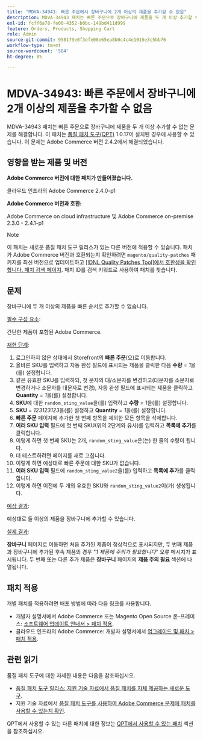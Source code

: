 ```yaml
---
title: "MDVA-34943: 빠른 주문에서 장바구니에 2개 이상의 제품을 추가할 수 없음"
description: MDVA-34943 패치는 빠른 주문으로 장바구니에 제품을 두 개 이상 추가할 수 없는 문제를 해결합니다. 이 패치는 [Quality Patches Tool (QPT)](/help/announcements/adobe-commerce-announcements/magento-quality-patches-released-new-tool-to-self-serve-quality-patches.md) 1.0.17이 설치된 경우 사용할 수 있습니다. 이 문제는 Adobe Commerce 버전 2.4.2에서 해결되었습니다.
exl-id: fcff6a78-fe00-4352-b0bc-149bd411d999
feature: Orders, Products, Shopping Cart
role: Admin
source-git-commit: 958179e0f3efe08e65ea8b0c4c4e1015e3c5bb76
workflow-type: tm+mt
source-wordcount: '584'
ht-degree: 0%

---
```


# MDVA-34943: 빠른 주문에서 장바구니에 2개 이상의 제품을 추가할 수 없음

MDVA-34943 패치는 빠른 주문으로 장바구니에 제품을 두 개 이상 추가할 수 없는 문제를 해결합니다. 이 패치는 [품질 패치 도구(QPT)](/help/announcements/adobe-commerce-announcements/magento-quality-patches-released-new-tool-to-self-serve-quality-patches.md) 1.0.17이 설치된 경우에 사용할 수 있습니다. 이 문제는 Adobe Commerce 버전 2.4.2에서 해결되었습니다.

## 영향을 받는 제품 및 버전

**Adobe Commerce 버전에 대한 패치가 만들어졌습니다.**

클라우드 인프라의 Adobe Commerce 2.4.0-p1

**Adobe Commerce 버전과 호환:**

Adobe Commerce on cloud infrastructure 및 Adobe Commerce on-premise 2.3.0 - 2.4.1-p1

>[!NOTE]
>
>이 패치는 새로운 품질 패치 도구 릴리스가 있는 다른 버전에 적용할 수 있습니다. 패치가 Adobe Commerce 버전과 호환되는지 확인하려면 `magento/quality-patches` 패키지를 최신 버전으로 업데이트하고 [[!DNL Quality Patches Tool]에서 호환성을 확인합니다. 패치 검색 페이지](https://devdocs.magento.com/quality-patches/tool.html#patch-grid). 패치 ID를 검색 키워드로 사용하여 패치를 찾습니다.

## 문제

장바구니에 두 개 이상의 제품을 빠른 순서로 추가할 수 없습니다.

<u>필수 구성 요소</u>:

간단한 제품이 포함된 Adobe Commerce.

<u>재현 단계</u>:

1. 로그인하지 않은 상태에서 Storefront의 **빠른 주문**(으)로 이동합니다.
1. 올바른 SKU를 입력하고 자동 완성 필드에 표시되는 제품을 클릭한 다음 **수량** = *1*&#x200B;을(를) 설정합니다.
1. 같은 유효한 SKU를 입력하되, 첫 문자의 대/소문자를 변경하고(대문자를 소문자로 변경하거나 소문자를 대문자로 변경), 자동 완성 필드에 표시되는 제품을 클릭하고 **Quantity** = *1*&#x200B;을(를) 설정합니다.
1. **SKU**&#x200B;에 대한 `random_sting_value`을(를) 입력하고 **수량** = *1*&#x200B;을(를) 설정합니다.
1. **SKU** = *123123123*&#x200B;을(를) 설정하고 **Quantity** = *1*&#x200B;을(를) 설정합니다.
1. **빠른 주문** 페이지에 추가한 첫 번째 항목을 제외한 모든 항목을 삭제합니다.
1. **여러 SKU 입력** 필드에 첫 번째 SKU(위의 2단계와 유사)를 입력하고 **목록에 추가**&#x200B;를 클릭합니다.
1. 이렇게 하면 첫 번째 SKU는 2개, `random_sting_value`은(는) 한 줄의 수량이 됩니다.
1. 더 테스트하려면 페이지를 새로 고칩니다.
1. 이렇게 하면 예상대로 빠른 주문에 대한 SKU가 없습니다.
1. **여러 SKU 입력** 필드에 `random_sting_value2`을(를) 입력하고 **목록에 추가**&#x200B;를 클릭합니다.
1. 이렇게 하면 이전에 두 개의 유효한 SKU와 `random_sting_value2`이(가) 생성됩니다.

<u>예상 결과</u>:

예상대로 둘 이상의 제품을 장바구니에 추가할 수 있습니다.

<u>실제 결과</u>:

**장바구니** 페이지로 이동하면 처음 추가된 제품이 정상적으로 표시되지만, 두 번째 제품과 장바구니에 추가된 후속 제품의 경우 &quot;*1 제품에 주의가 필요합니다*&quot; 오류 메시지가 표시됩니다. 두 번째 또는 다른 추가 제품은 **장바구니** 페이지의 **제품 주의 필요** 섹션에 나열됩니다.

## 패치 적용

개별 패치를 적용하려면 배포 방법에 따라 다음 링크를 사용합니다.

* 개발자 설명서에서 Adobe Commerce 또는 Magento Open Source 온-프레미스: [소프트웨어 업데이트 안내서 > 패치 적용](https://devdocs.magento.com/guides/v2.4/comp-mgr/patching/mqp.html).
* 클라우드 인프라의 Adobe Commerce: 개발자 설명서에서 [업그레이드 및 패치 > 패치 적용](https://devdocs.magento.com/cloud/project/project-patch.html).

## 관련 읽기

품질 패치 도구에 대한 자세한 내용은 다음을 참조하십시오.

* [품질 패치 도구 릴리스: 지원 기술 자료에서 품질 패치를 자체 제공하는 새로운 도구](/help/announcements/adobe-commerce-announcements/magento-quality-patches-released-new-tool-to-self-serve-quality-patches.md).
* 지원 기술 자료에서 [품질 패치 도구를 사용하여 Adobe Commerce 문제에 패치를 사용할 수 있는지 확인](/help/support-tools/patches-available-in-qpt-tool/check-patch-for-magento-issue-with-magento-quality-patches.md).

QPT에서 사용할 수 있는 다른 패치에 대한 정보는 [QPT에서 사용할 수 있는 패치](https://support.magento.com/hc/en-us/sections/360010506631-Patches-available-in-QPT-tool-) 섹션을 참조하십시오.
